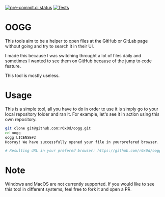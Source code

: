 [![pre-commit.ci status](https://results.pre-commit.ci/badge/github/r0x0d/oogg/main.svg)](https://results.pre-commit.ci/latest/github/r0x0d/oogg/main)
[![Tests](https://github.com/r0x0d/oogg/actions/workflows/tests.yml/badge.svg)](https://github.com/r0x0d/oogg/actions/workflows/tests.yml)

# OOGG

This tools aim to be a helper to open files at the GitHub or GitLab page without
going and try to search it in their UI.

I made this because I was switching throught a lot of files daily and sometimes
I wanted to see them on GitHub because of the jump to code feature.

This tool is mostly useless.

# Usage

This is a simple tool, all you have to do in order to use it is simply go to
your local repository folder and ran it. For example, let's see it in action
using this own repository.

```bash
git clone git@github.com:r0x0d/oogg.git
cd oogg
oogg LICENSE#2
Hooray! We have successfully opened your file in yourprefered browser.

# Resulting URL in your prefered browser: https://github.com/r0x0d/oogg/blob/test-pipe/LICENSE#L2
```

# Note

Windows and MacOS are not currently supported. If you would like to see this
tool in different systems, feel free to fork it and open a PR.
